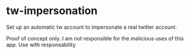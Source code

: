 # tw-impersonation
Set up an automatic tw account to impersonate a real twitter account.

Proof of concept only.
I am not responsible for the malicious uses of this app. Use with responsability


